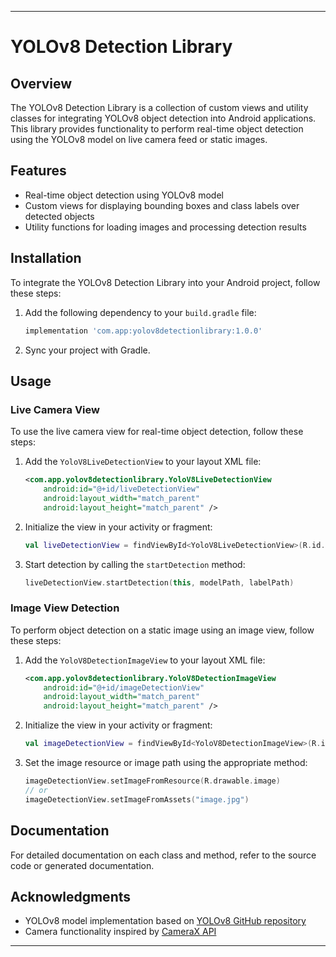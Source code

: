 
---

# YOLOv8 Detection Library

## Overview

The YOLOv8 Detection Library is a collection of custom views and utility classes for integrating YOLOv8 object detection into Android applications. This library provides functionality to perform real-time object detection using the YOLOv8 model on live camera feed or static images.

## Features

- Real-time object detection using YOLOv8 model
- Custom views for displaying bounding boxes and class labels over detected objects
- Utility functions for loading images and processing detection results

## Installation

To integrate the YOLOv8 Detection Library into your Android project, follow these steps:

1. Add the following dependency to your `build.gradle` file:

   ```groovy
   implementation 'com.app:yolov8detectionlibrary:1.0.0'
   ```

2. Sync your project with Gradle.

## Usage

### Live Camera View

To use the live camera view for real-time object detection, follow these steps:

1. Add the `YoloV8LiveDetectionView` to your layout XML file:

   ```xml
   <com.app.yolov8detectionlibrary.YoloV8LiveDetectionView
       android:id="@+id/liveDetectionView"
       android:layout_width="match_parent"
       android:layout_height="match_parent" />
   ```

2. Initialize the view in your activity or fragment:

   ```kotlin
   val liveDetectionView = findViewById<YoloV8LiveDetectionView>(R.id.liveDetectionView)
   ```

3. Start detection by calling the `startDetection` method:

   ```kotlin
   liveDetectionView.startDetection(this, modelPath, labelPath)
   ```

### Image View Detection

To perform object detection on a static image using an image view, follow these steps:

1. Add the `YoloV8DetectionImageView` to your layout XML file:

   ```xml
   <com.app.yolov8detectionlibrary.YoloV8DetectionImageView
       android:id="@+id/imageDetectionView"
       android:layout_width="match_parent"
       android:layout_height="match_parent" />
   ```

2. Initialize the view in your activity or fragment:

   ```kotlin
   val imageDetectionView = findViewById<YoloV8DetectionImageView>(R.id.imageDetectionView)
   ```

3. Set the image resource or image path using the appropriate method:

   ```kotlin
   imageDetectionView.setImageFromResource(R.drawable.image)
   // or
   imageDetectionView.setImageFromAssets("image.jpg")
   ```

## Documentation

For detailed documentation on each class and method, refer to the source code or generated documentation.

## Acknowledgments

- YOLOv8 model implementation based on [YOLOv8 GitHub repository](https://github.com/yolov8/yolov8)
- Camera functionality inspired by [CameraX API](https://developer.android.com/training/camerax)

---